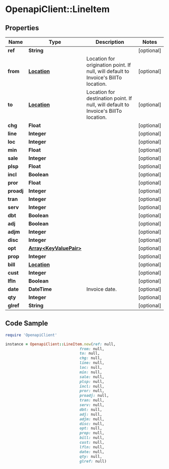 # OpenapiClient::LineItem

## Properties

Name | Type | Description | Notes
------------ | ------------- | ------------- | -------------
**ref** | **String** |  | [optional] 
**from** | [**Location**](Location.md) | Location for origination point. If null, will default to Invoice&#39;s BillTo location. | [optional] 
**to** | [**Location**](Location.md) | Location for destination point. If null, will default to Invoice&#39;s BillTo location. | [optional] 
**chg** | **Float** |  | [optional] 
**line** | **Integer** |  | [optional] 
**loc** | **Integer** |  | [optional] 
**min** | **Float** |  | [optional] 
**sale** | **Integer** |  | [optional] 
**plsp** | **Float** |  | [optional] 
**incl** | **Boolean** |  | [optional] 
**pror** | **Float** |  | [optional] 
**proadj** | **Integer** |  | [optional] 
**tran** | **Integer** |  | [optional] 
**serv** | **Integer** |  | [optional] 
**dbt** | **Boolean** |  | [optional] 
**adj** | **Boolean** |  | [optional] 
**adjm** | **Integer** |  | [optional] 
**disc** | **Integer** |  | [optional] 
**opt** | [**Array&lt;KeyValuePair&gt;**](KeyValuePair.md) |  | [optional] 
**prop** | **Integer** |  | [optional] 
**bill** | [**Location**](Location.md) |  | [optional] 
**cust** | **Integer** |  | [optional] 
**lfln** | **Boolean** |  | [optional] 
**date** | **DateTime** | Invoice date. | [optional] 
**qty** | **Integer** |  | [optional] 
**glref** | **String** |  | [optional] 

## Code Sample

```ruby
require 'OpenapiClient'

instance = OpenapiClient::LineItem.new(ref: null,
                                 from: null,
                                 to: null,
                                 chg: null,
                                 line: null,
                                 loc: null,
                                 min: null,
                                 sale: null,
                                 plsp: null,
                                 incl: null,
                                 pror: null,
                                 proadj: null,
                                 tran: null,
                                 serv: null,
                                 dbt: null,
                                 adj: null,
                                 adjm: null,
                                 disc: null,
                                 opt: null,
                                 prop: null,
                                 bill: null,
                                 cust: null,
                                 lfln: null,
                                 date: null,
                                 qty: null,
                                 glref: null)
```


